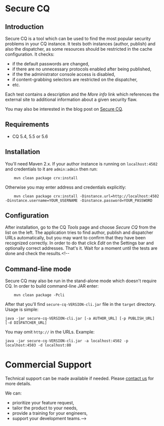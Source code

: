 # Secure CQ

## Introduction

Secure CQ is a tool which can be used to find the most popular security problems in your CQ instance. It tests both instances (author, publish) and also the dispatcher, as some resources should be restricted in the cache configuration. It checks:

* if the default passwords are changed,
* if there are no unnecessary protocols enabled after being published,
* if the the administrator console access is disabled,
* if content-grabbing selectors are restricted on the dispatcher,
* etc.

Each test contains a description and the *More info* link which references the external site to additional information about a given security flaw.

You may also be interested in the blog post on [Secure CQ](http://www.cognifide.com/blogs/cq/keep-your-cms-safe-with-secure-cq/).

## Requirements

* CQ 5.4, 5.5 or 5.6

## Installation

You'll need Maven 2.x. If your author instance is running on `localhost:4502` and credentials to it are `admin:admin` then run:

        mvn clean package crx:install

Otherwise you may enter address and credentials explicitly:

        mvn clean package crx:install -Dinstance.url=http://localhost:4502 -Dinstance.username=YOUR_USERNAME -Dinstance.password=YOUR_PASSWORD

## Configuration

After installation, go to the CQ *Tools* page and choose *Secure CQ* from the list on the left. The application tries to find author, publish and dispatcher URLs automatically, but you may want to confirm that they have been recognized correctly. In order to do that click *Edit* on the Settings bar and optionally correct addresses. That's it. Wait for a moment until the tests are done and check the results.<!--

## Command-line mode

Secure CQ may also be run in the stand-alone mode which doesn't require CQ. In order to build command-line JAR enter:

        mvn clean package -Pcli

After that you'll find `secure-cq-VERSION-cli.jar` file in the `target` directory. Usage is simple:

	java -jar secure-cq-VERSION-cli.jar [-a AUTHOR_URL] [-p PUBLISH_URL] [-d DISPATCHER_URL]

You may omit `http://` in the URLs. Example:

	java -jar secure-cq-VERSION-cli.jar -a localhost:4502 -p localhost:4503 -d localhost:80

# Commercial Support

Technical support can be made available if needed. Please [contact us](https://www.cognifide.com/get-in-touch/) for more details.

We can:

* prioritize your feature request,
* tailor the product to your needs,
* provide a training for your engineers,
* support your development teams.-->
